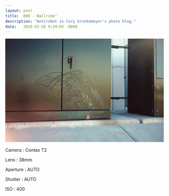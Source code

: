 ```yaml
---
layout: post
title:  009 - Wallride"
description: "Antirobot is Cory Grunkemeyer's photo blog."
date:   2016-03-28 9:29:05 -0600
---
```


![009 - Wallride](/photos/009.jpg)

Camera
: Contax T2

Lens
: 38mm

Aperture
: AUTO

Shutter
: AUTO

ISO
: 400
